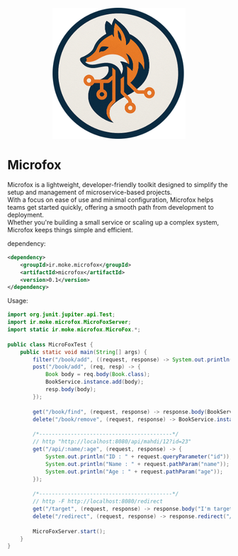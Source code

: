 <p align="center">
  <img src="microfox.png" alt="JOS" width="300"/>
</p>

# Microfox
Microfox is a lightweight, developer-friendly toolkit designed to simplify the setup and management of microservice-based projects.    
With a focus on ease of use and minimal configuration, Microfox helps teams get started quickly, offering a smooth path from development to deployment.    
Whether you're building a small service or scaling up a complex system, Microfox keeps things simple and efficient.     

dependency: 
```xml
<dependency>
    <groupId>ir.moke.microfox</groupId>
    <artifactId>microfox</artifactId>
    <version>0.1</version>
</dependency>
```

Usage: 

```java
import org.junit.jupiter.api.Test;
import ir.moke.microfox.MicroFoxServer;
import static ir.moke.microfox.MicroFox.*;

public class MicroFoxTest {
    public static void main(String[] args) {
        filter("/book/add", ((request, response) -> System.out.println("I'm Filter")));
        post("/book/add", (req, resp) -> {
            Book body = req.body(Book.class);
            BookService.instance.add(body);
            resp.body(body);
        });

        get("/book/find", (request, response) -> response.body(BookService.instance.find()));
        delete("/book/remove", (request, response) -> BookService.instance.removeAll());
        
        /*------------------------------------------*/
        // http "http://localhost:8080/api/mahdi/12?id=23"
        get("/api/:name/:age", (request, response) -> {
            System.out.println("ID : " + request.queryParameter("id"));
            System.out.println("Name : " + request.pathParam("name"));
            System.out.println("Age : " + request.pathParam("age"));
        });

        /*------------------------------------------*/
        // http -F http://localhost:8080/redirect
        get("/target", (request, response) -> response.body("I'm target"));
        delete("/redirect", (request, response) -> response.redirect("/target"));
        
        MicroFoxServer.start();
    }
}
```
